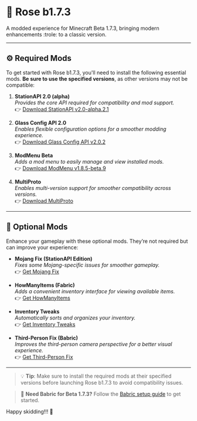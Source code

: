 # 🌹 Rose b1.7.3

A modded experience for Minecraft Beta 1.7.3, bringing modern enhancements :trole: to a classic version.

---

## ⚙️ Required Mods

To get started with Rose b1.7.3, you'll need to install the following essential mods. **Be sure to use the specified versions**, as other versions may not be compatible:

1. **StationAPI 2.0 (alpha)**  
   *Provides the core API required for compatibility and mod support.*  
   👉 [Download StationAPI v2.0-alpha.2.1](https://modrinth.com/mod/stationapi/version/2.0-alpha.2.1)

2. **Glass Config API 2.0**  
   *Enables flexible configuration options for a smoother modding experience.*  
   👉 [Download Glass Config API v2.0.2](https://modrinth.com/mod/glass-config-api/version/2.0.2)

3. **ModMenu Beta**  
   *Adds a mod menu to easily manage and view installed mods.*  
   👉 [Download ModMenu v1.8.5-beta.9](https://modrinth.com/mod/modmenu-beta/version/1.8.5-beta.9)

4. **MultiProto**  
   *Enables multi-version support for smoother compatibility across versions.*  
   👉 [Download MultiProto](https://modrinth.com/mod/multiproto)

---

## 🎨 Optional Mods

Enhance your gameplay with these optional mods. They’re not required but can improve your experience:

- **Mojang Fix (StationAPI Edition)**  
  *Fixes some Mojang-specific issues for smoother gameplay.*  
  👉 [Get Mojang Fix](https://modrinth.com/mod/mojangfix-stationapi-edition/versions)

- **HowManyItems (Fabric)**  
  *Adds a convenient inventory interface for viewing available items.*  
  👉 [Get HowManyItems](https://modrinth.com/mod/howmanyitems-fabric/versions)

- **Inventory Tweaks**  
  *Automatically sorts and organizes your inventory.*  
  👉 [Get Inventory Tweaks](https://modrinth.com/mod/inventorytweaks/versions)

- **Third-Person Fix (Babric)**  
  *Improves the third-person camera perspective for a better visual experience.*  
  👉 [Get Third-Person Fix](https://modrinth.com/mod/thirdpersonfix-babric/versions)

---

> 💡 **Tip**: Make sure to install the required mods at their specified versions before launching Rose b1.7.3 to avoid compatibility issues.

> 📖 **Need Babric for Beta 1.7.3?** Follow the [Babric setup guide](https://github.com/babric/prism-instance) to get started.

Happy skidding!!! 🌟
